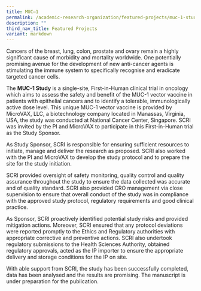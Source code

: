 ```yaml
---
title: MUC–1
permalink: /academic-research-organization/featured-projects/muc-1-study/
description: ""
third_nav_title: Featured Projects
variant: markdown
---
```

Cancers of the breast, lung, colon, prostate and ovary remain a highly significant cause of morbidity and mortality worldwide. One potentially promising avenue for the development of new anti-cancer agents is stimulating the immune system to specifically recognise and eradicate targeted cancer cells.

The **MUC-1 Study** is a single-site, First-in-Human clinical trial in oncology which aims to assess the safety and benefit of the MUC-1 vector vaccine in patients with epithelial cancers and to identify a tolerable, immunologically active dose level. This unique MUC-1 vector vaccine is provided by MicroVAX, LLC, a biotechnology company located in Manassas, Virginia, USA, the study was conducted at National Cancer Center, Singapore. SCRI was invited by the PI and MicroVAX to participate in this First-in-Human trial as the Study Sponsor.

As Study Sponsor, SCRI is responsible for ensuring sufficient resources to initiate, manage and deliver the research as proposed. SCRI also worked with the PI and MicroVAX to develop the study protocol and to prepare the site for the study initiation.

SCRI provided oversight of safety monitoring, quality control and quality assurance throughout the study to ensure the data collected was accurate and of quality standard. SCRI also provided CRO management via close supervision to ensure that overall conduct of the study was in compliance with the approved study protocol, regulatory requirements and good clinical practice.

As Sponsor, SCRI proactively identified potential study risks and provided mitigation actions. Moreover, SCRI ensured that any protocol deviations were reported promptly to the Ethics and Regulatory authorities with appropriate corrective and preventive actions. SCRI also undertook regulatory submissions to the Health Sciences Authority, obtained regulatory approvals, acted as the IP importer to ensure the appropriate delivery and storage conditions for the IP on site.

With able support from SCRI, the study has been successfully completed, data has been analysed and the results are promising. The manuscript is under preparation for the publication.